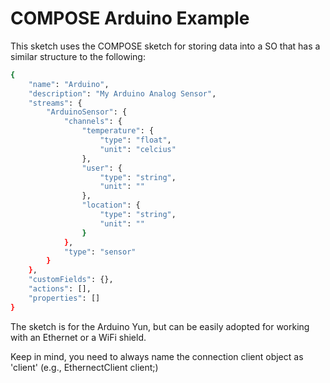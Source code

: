 COMPOSE Arduino Example
================

This sketch uses the COMPOSE sketch for storing data into a SO that has a similar structure to the following:

```sh
{
    "name": "Arduino",
    "description": "My Arduino Analog Sensor",
    "streams": {
        "ArduinoSensor": {
            "channels": {
                "temperature": {
                    "type": "float",
                    "unit": "celcius"
                },
                "user": {
                    "type": "string",
                    "unit": ""
                },
                "location": {
                    "type": "string",
                    "unit": ""
                }
            },
            "type": "sensor"
        }
    },
    "customFields": {},
    "actions": [],
    "properties": []
}
```

The sketch is for the Arduino Yun, but can be easily adopted for working with an Ethernet or a WiFi shield.

Keep in mind, you need to always name the connection client object as 'client' (e.g., EthernectClient client;)
